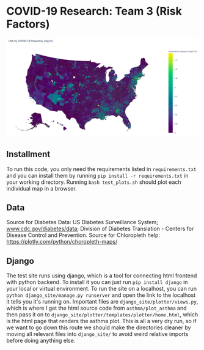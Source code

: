# COVID-19 Research: Team 3 (Risk Factors) #

![Log map of covid-19 in US](images/covid_map.png)

## Installment ##

To run this code, you only need the requirements listed in `requirements.txt` and you can install them by running `pip install -r requirements.txt` in your working directory. Running `bash test_plots.sh` should plot each individual map in a browser.

## Data ##

Source for Diabetes Data: US Diabetes Surveillance System; www.cdc.gov/diabetes/data; Division of Diabetes Translation - Centers for Disease Control and Prevention.
Source for Chloropleth help: https://plotly.com/python/choropleth-maps/

## Django ##

The test site runs using django, which is a tool for connecting html frontend with python backend. To install it you can just run `pip install django` in your local or virtual environment. To run the site on a localhost, you can run `python django_site/manage.py runserver` and open the link to the localhost it tells you it's running on. Important files are `django_site/plotter/views.py`, which is where I get the html source code from `asthma/plot_asthma` and then pass it on to `django_site/plotter/templates/plotter/home.html`, which is the html page that renders the asthma plot. This is all a very dry run, so if we want to go down this route we should make the directories cleaner by moving all relevant files into `django_site/` to avoid weird relative imports before doing anything else.